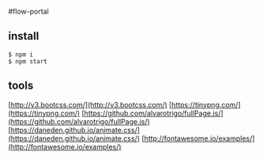 #flow-portal

## install
`$ npm i`  
`$ npm start`

## tools
[http://v3.bootcss.com/](http://v3.bootcss.com/)
[https://tinypng.com/](https://tinypng.com/)
[https://github.com/alvarotrigo/fullPage.js/](https://github.com/alvarotrigo/fullPage.js/)
[https://daneden.github.io/animate.css/](https://daneden.github.io/animate.css/)
[http://fontawesome.io/examples/](http://fontawesome.io/examples/)
